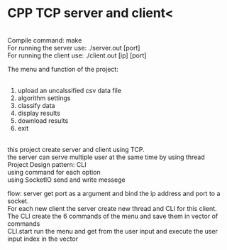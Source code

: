 <h1>CPP TCP server and client<</h1>
<br />
Compile command:            make <br />
For running the server use: ./server.out [port] <br />
For running the client use: ./client.out [ip] [port] <br />

The menu and function of the project: <br />
<br />
1. upload an uncalssified csv data file <br />
2. algorithm settings <br />
3. classify data <br />
4. display results <br />
5. download results <br />
8. exit <br />
<br />
this project create server and client using TCP. <br />
the server can serve multiple user at the same time by using thread <br />
Project Design pattern: CLI <br />
using command for each option <br />
using SocketIO send and write messege  <br />

flow:
server get port as a argument and bind the ip address and port to a socket. <br />
For each new client the server create new thread and CLI for this client.  <br />
The CLI create the 6 commands of the menu and save them in vector of commands  <br />
CLI.start run the menu and get from the user input and execute the user input index in the vector<command>  <br />


